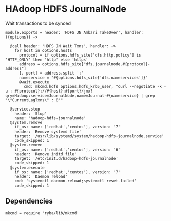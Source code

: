 
# HAdoop HDFS JournalNode

Wait transactions to be synced

    module.exports = header: 'HDFS JN Ambari TakeOver', handler: ({options}) ->
    
      @call header: 'HDFS JN Wait Txns', handler: ->
        for host in options.hosts
          protocol = if options.hdfs_site['dfs.http.policy'] is 'HTTP_ONLY' then 'http' else 'https'
          address = options.hdfs_site["dfs.journalnode.#{protocol}-address"]
          [, port] = address.split ':'
          nameservice = "#{options.hdfs_site['dfs.nameservices']}"
          @wait.execute
            cmd: mkcmd.hdfs options.hdfs_krb5_user, "curl --negotiate -k -u : #{protocol}://#{host}:#{port}/jmx?qry=Hadoop:service=JournalNode,name=Journal-#{nameservice} | grep '\"CurrentLagTxns\" : 0'"

      @service.stop
        header: 'Stop'
        name: 'hadoop-hdfs-journalnode'
      @system.remove
        if_os: name: ['redhat','centos'], version: '7'
        header: 'Remove systemd file'
        target: '/usr/lib/systemd/system/hadoop-hdfs-journalnode.service'
        code_skipped: 1
      @system.remove
        if_os: name: ['redhat','centos'], version: '6'
        header: 'Remove initd file'
        target: '/etc/init.d/hadoop-hdfs-journalnode'
        code_skipped: 1
      @system.execute
        if_os: name: ['redhat','centos'], version: '7'
        header: 'Daemon reload'
        cmd: 'systemctl daemon-reload;systemctl reset-failed'
        code_skipped: 1
        
## Dependencies

    mkcmd = require 'ryba/lib/mkcmd'